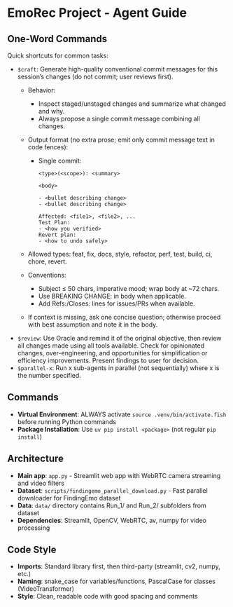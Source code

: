 # EmoRec Project - Agent Guide

## One-Word Commands
Quick shortcuts for common tasks:

- `$craft`: Generate high-quality conventional commit messages for this session’s changes (do not commit; user reviews first).
  - Behavior:
    - Inspect staged/unstaged changes and summarize what changed and why.
    - Always propose a single commit message combining all changes.
  - Output format (no extra prose; emit only commit message text in code fences):
    - Single commit:
      ```
      <type>(<scope>): <summary>
      
      <body>
      
      - <bullet describing change>
      - <bullet describing change>
      
      Affected: <file1>, <file2>, ...
      Test Plan:
      - <how you verified>
      Revert plan:
      - <how to undo safely>
      ```

  - Allowed types: feat, fix, docs, style, refactor, perf, test, build, ci, chore, revert.
  - Conventions:
    - Subject ≤ 50 chars, imperative mood; wrap body at ~72 chars.
    - Use BREAKING CHANGE: in body when applicable.
    - Add Refs:/Closes: lines for issues/PRs when available.
  - If context is missing, ask one concise question; otherwise proceed with best assumption and note it in the body.
- `$review`: Use Oracle and remind it of the original objective, then review all changes made using all tools available. Check for opinionated changes, over-engineering, and opportunities for simplification or efficiency improvements. Present findings to user for decision.
- `$parallel-x`: Run x sub-agents in parallel (not sequentially) where x is the number specified.

## Commands
- **Virtual Environment**: ALWAYS activate `source .venv/bin/activate.fish` before running Python commands 
- **Package Installation**: Use `uv pip install <package>` (not regular `pip install`) 

## Architecture
- **Main app**: `app.py` - Streamlit web app with WebRTC camera streaming and video filters
- **Dataset**: `scripts/findingemo_parallel_download.py` - Fast parallel downloader for FindingEmo dataset
- **Data**: `data/` directory contains Run_1/ and Run_2/ subfolders from dataset
- **Dependencies**: Streamlit, OpenCV, WebRTC, av, numpy for video processing

## Code Style
- **Imports**: Standard library first, then third-party (streamlit, cv2, numpy, etc.)
- **Naming**: snake_case for variables/functions, PascalCase for classes (VideoTransformer)
- **Style**: Clean, readable code with good spacing and comments
